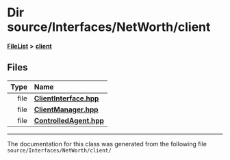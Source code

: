 

# Dir source/Interfaces/NetWorth/client



[**FileList**](files.md) **>** [**client**](dir_d63376ef77eb621cc9b73f8097e771f8.md)












## Files

| Type | Name |
| ---: | :--- |
| file | [**ClientInterface.hpp**](_client_interface_8hpp.md) <br> |
| file | [**ClientManager.hpp**](_client_manager_8hpp.md) <br> |
| file | [**ControlledAgent.hpp**](_controlled_agent_8hpp.md) <br> |



























































------------------------------
The documentation for this class was generated from the following file `source/Interfaces/NetWorth/client/`

